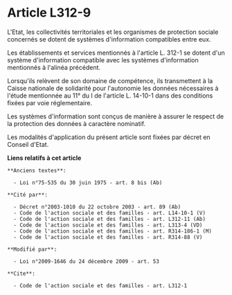 # Article L312-9

L'Etat, les collectivités territoriales et les organismes de protection sociale concernés se dotent de systèmes d'information
compatibles entre eux. 

Les établissements et services mentionnés à l'article L. 312-1 se dotent d'un système d'information compatible avec les
systèmes d'information mentionnés à l'alinéa précédent. 

Lorsqu'ils relèvent de son domaine de compétence, ils transmettent à la Caisse nationale de solidarité pour l'autonomie les
données nécessaires à l'étude mentionnée au 11° du I de l'article L. 14-10-1 dans des conditions fixées par voie
réglementaire. 

Les systèmes d'information sont conçus de manière à assurer le respect de la protection des données à caractère nominatif. 

Les modalités d'application du présent article sont fixées par décret en Conseil d'Etat.

**Liens relatifs à cet article**

	**Anciens textes**:

	  - Loi n°75-535 du 30 juin 1975 - art. 8 bis (Ab)

	**Cité par**:

	  - Décret n°2003-1010 du 22 octobre 2003 - art. 89 (Ab)
	  - Code de l'action sociale et des familles - art. L14-10-1 (V)
	  - Code de l'action sociale et des familles - art. L312-11 (Ab)
	  - Code de l'action sociale et des familles - art. L313-4 (VD)
	  - Code de l'action sociale et des familles - art. R314-186-1 (M)
	  - Code de l'action sociale et des familles - art. R314-88 (V)

	**Modifié par**:

	  - Loi n°2009-1646 du 24 décembre 2009 - art. 53

	**Cite**:

	  - Code de l'action sociale et des familles - art. L312-1
